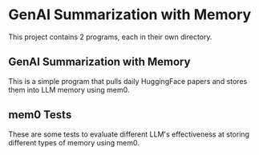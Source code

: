 # **GenAI Summarization with Memory**

This project contains 2 programs, each in their own directory. 

## **GenAI Summarization with Memory**

This is a simple program that pulls daily HuggingFace papers and stores them into LLM memory using mem0.

## **mem0 Tests**

These are some tests to evaluate different LLM's effectiveness at storing different types of memory using mem0.